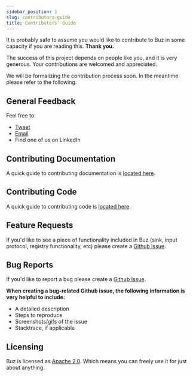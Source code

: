 ```yaml
---
sidebar_position: 1
slug: contributors-guide
title: Contributors' Guide
---
```



It is probably safe to assume you would like to contribute to Buz in some capacity if you are reading this. **Thank you.** 

The success of this project depends on people like you, and it is very generous. Your contributions are welcomed and appreciated.

We will be formalizing the contribution process soon. In the meantime please refer to the following:

## General Feedback

Feel free to:
- [Tweet](https://twitter.com/aerialfly)
- [Email](mailto:jake@silverton.io)
- Find one of us on LinkedIn

## Contributing Documentation

A quick guide to contributing documentation is [located here](contributing-documentation-to-buz).


## Contributing Code

A quick guide to contributing code is [located here](contributing-code-to-buz).


## Feature Requests

If you'd like to see a piece of functionality included in Buz (sink, input protocol, registry functionality, etc) please create a [Github Issue](https://github.com/silverton-io/buz/issues).


## Bug Reports

If you'd like to report a bug please create a [Github Issue](https://github.com/silverton-io/buz/issues).

**When creating a bug-related Github issue, the following information is very helpful to include:**

* A detailed description
* Steps to reproduce
* Screenshots/gifs of the issue
* Stacktrace, if applicable


## Licensing

Buz is licensed as [Apache 2.0](https://github.com/silverton-io/buz/blob/main/LICENSE). Which means you can freely use it for just about anything.
